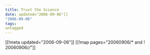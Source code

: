 ```yaml
---
title: Trust the Science
date: updated="2006-09-06"]]
"2006-09-06"
tags:
untagged
---
```

[[!meta updated="2006-09-06"]]
[[!map pages="20060906/* and ! 20060906/*/*"]]

